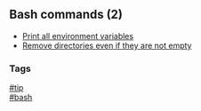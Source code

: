 ## Bash commands (2)

- [Print all environment variables](print-all-env-variables.md)
- [Remove directories even if they are not empty](remove-directories.md)

### Tags
[#tip](../../tips.md)  
[#bash](../bash.md)